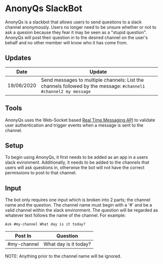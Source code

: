 # AnonyQs SlackBot

AnonyQs is a slackbot that allows users to send questions to a slack channel anonymously. Users no longer need to be unsure whether or not to ask a quesion because they fear it may be seen as a "stupid question". AnonyQs will post their question in to the desired channel on the user's behalf and no other member will know who it has come from. 

## Updates
Date | Update
--- | ---
19/06/2020 | Send messages to multiple channels: List the channels followed by the message: `#channel1 #channel2 my message`

## Tools

AnonyQs uses the Web-Socket based [Real Time Messaging API](https://api.slack.com/rtm) to validate user authentication and trigger events when a message is sent to the channel.

## Setup

To begin using AnonyQs, it first needs to be added as an app in a users slack evironment. Additionally, it needs to be added to the channels that users will ask questions in, otherwise the bot will not have the correct permissions to post to that channel. 

## Input

The bot only requires one input which is broken into 2 parts; the channel name and the question. The channel name must begin with a '#' and be a valid channel within the slack environment. The question will be regarded as whatever text follows the name of the channel. For example:

```
Ask #my-channel What day is it today?
```

Post In | Question
---|---
#my-channel | What day is it today?

NOTE: Anything prior to the channel name will be ignored.
